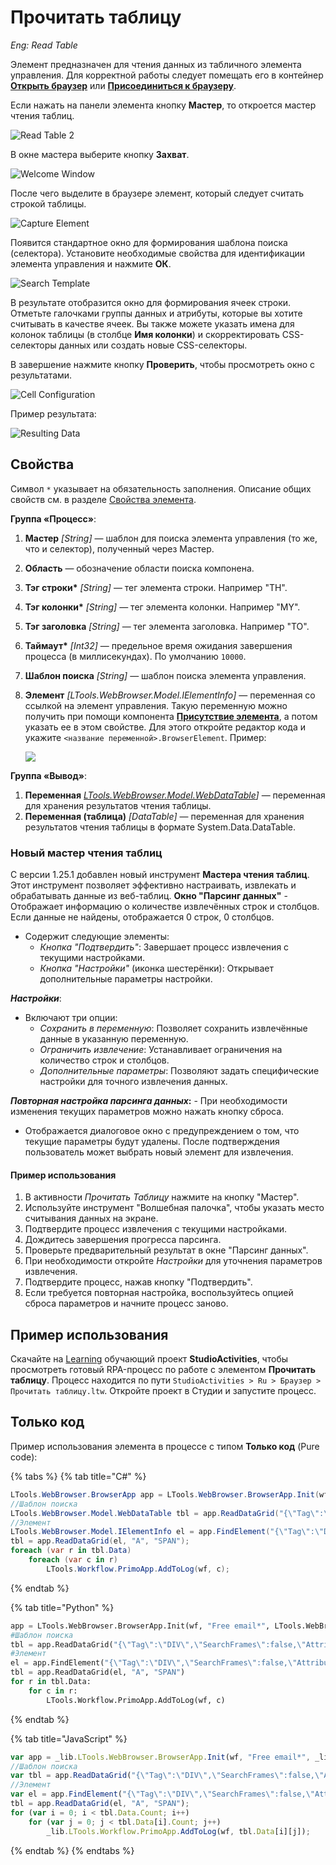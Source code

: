 # Прочитать таблицу 
_Eng: Read Table_

Элемент предназначен для чтения данных из табличного элемента управления. Для корректной работы следует помещать его в контейнер [**Открыть браузер**](https://docs.primo-rpa.ru/primo-rpa/g_elements/el_basic/els_browser/el_browser_open) или [**Присоединиться к браузеру**](https://docs.primo-rpa.ru/primo-rpa/g_elements/el_basic/els_browser/el_browser_attach).

Если нажать на панели элемента кнопку **Мастер**, то откроется мастер чтения таблиц. 

![Read Table 2](<../../../.gitbook/assets/image (207).png>)

В окне мастера выберите кнопку **Захват**.

![Welcome Window](<../../../.gitbook/assets/image (87).png>)

После чего выделите в браузере элемент, который следует считать строкой таблицы.

![Capture Element](<../../../.gitbook/assets/image (237).png>)

Появится стандартное окно для формирования шаблона поиска (селектора). Установите необходимые свойства для идентификации элемента управления и нажмите **ОК**.

![Search Template](<../../../.gitbook/assets/image (129).png>)

В результате отобразится окно для формирования ячеек строки. Отметьте галочками группы данных и атрибуты, которые вы хотите считывать в качестве ячеек. Вы также можете указать имена для колонок таблицы (в столбце **Имя колонки**) и скорректировать CSS-селекторы данных или создать новые CSS-селекторы. 

В завершение нажмите кнопку **Проверить**, чтобы просмотреть окно с результатами.

![Cell Configuration](<../../../.gitbook/assets/image (225).png>)

Пример результата:

![Resulting Data](<../../../.gitbook/assets/image (144).png>)


## Свойства
Символ `*` указывает на обязательность заполнения. Описание общих свойств см. в разделе [Свойства элемента](https://docs.primo-rpa.ru/primo-rpa/primo-studio/process/elements#svoistva-elementa).

**Группа «Процесс»**:

1. **Мастер** *[String]* — шаблон для поиска элемента управления (то же, что и селектор), полученный через Мастер. 
1. **Область**          — обозначение области поиска компонена.
1. **Тэг строки\*** *[String]* — тег элемента строки. Например "TH".
1. **Тэг колонки\*** *[String]* — тег элемента колонки. Например "MY".
1. **Тэг заголовка** *[String]* — тег элемента заголовка. Например "TO".
1. **Таймаут\*** *[Int32]* — предельное время ожидания завершения процесса (в миллисекундах). По умолчанию `10000`.
1. **Шаблон поиска** *[String]* — шаблон поиска элемента управления. 
1. **Элемент** *[LTools.WebBrowser.Model.IElementInfo]* — переменная со ссылкой на элемент управления. Такую переменную можно получить при помощи компонента [**Присутствие элемента**](https://docs.primo-rpa.ru/primo-rpa/g_elements/el_basic/els_uiinteraction/el_exists), а потом указать ее в этом свойстве. Для этого откройте редактор кода и укажите `<название переменной>.BrowserElement`. Пример:

    ![](<../../../.gitbook/assets/execute-js-browser-element.png>)
  

**Группа «Вывод»**:

1. **Переменная** *[LTools.WebBrowser.Model.WebDataTable](https://docs.primo-rpa.ru/primo-rpa/g_elements/el_basic/els_browser/datatypes/webdatatable)]* — переменная для хранения результатов чтения таблицы.
1. **Переменная (таблица)** *[DataTable]* — переменная для хранения результатов чтения таблицы в формате System.Data.DataTable.


###  Новый мастер чтения таблиц

С версии 1.25.1 добавлен новый инструмент **Мастера чтения таблиц**. Этот инструмент позволяет эффективно настраивать, извлекать и обрабатывать данные из веб-таблиц.
**Окно "Парсинг данных"**   - Отображает информацию о количестве извлечённых строк и столбцов. Если данные не найдены, отображается 0 строк, 0 столбцов.
   - Содержит следующие элементы:
     - *Кнопка "Подтвердить"*: Завершает процесс извлечения с текущими настройками.
     - *Кнопка "Настройки"* (иконка шестерёнки): Открывает дополнительные параметры настройки.

***Настройки***:
   - Включают три опции:
     - *Сохранить в переменную*: Позволяет сохранить извлечённые данные в указанную переменную.
     - *Ограничить извлечение*: Устанавливает ограничения на количество строк и столбцов.
     - *Дополнительные параметры*: Позволяют задать специфические настройки для точного извлечения данных.

***Повторная настройка парсинга данных*:**   - При необходимости изменения текущих параметров можно нажать кнопку сброса.
   - Отображается диалоговое окно с предупреждением о том, что текущие параметры будут удалены. После подтверждения пользователь может выбрать новый элемент для извлечения.

#### Пример использования

1. В активности *Прочитать Таблицу* нажмите на кнопку "Мастер".
2. Используйте инструмент "Волшебная палочка", чтобы указать место считывания данных на экране.
3. Подтвердите процесс извлечения с текущими настройками.
4. Дождитесь завершения прогресса парсинга.
5. Проверьте предварительный результат в окне "Парсинг данных".
6. При необходимости откройте *Настройки* для уточнения параметров извлечения.
7. Подтвердите процесс, нажав кнопку "Подтвердить".
8. Если требуется повторная настройка, воспользуйтесь опцией сброса параметров и начните процесс заново.


## Пример использования 

Скачайте на [Learning](https://github.com/PrimoRPA/Learning) обучающий проект **StudioActivities**, чтобы просмотреть готовый RPA-процесс по работе с элементом **Прочитать таблицу**. Процесс находится по пути `StudioActivities > Ru > Браузер > Прочитать таблицу.ltw`. Откройте проект в Студии и запустите процесс.


## Только код

Пример использования элемента в процессе с типом **Только код** (Pure code):

{% tabs %}
{% tab title="C#" %}
```csharp
LTools.WebBrowser.BrowserApp app = LTools.WebBrowser.BrowserApp.Init(wf, "Free email*", LTools.WebBrowser.Model.BrowserTypes_Short.IE);
//Шаблон поиска
LTools.WebBrowser.Model.WebDataTable tbl = app.ReadDataGrid("{\"Tag\":\"DIV\",\"SearchFrames\":false,\"Attributes\":[{\"Key\":\"CLASS\",\"Value\":\"header-bar\"}]}", "A", "SPAN");
//Элемент
LTools.WebBrowser.Model.IElementInfo el = app.FindElement("{\"Tag\":\"DIV\",\"SearchFrames\":false,\"Attributes\":[{\"Key\":\"CLASS\",\"Value\":\"header-bar\"}]}");
tbl = app.ReadDataGrid(el, "A", "SPAN");		
foreach (var r in tbl.Data)
	foreach (var c in r)
		LTools.Workflow.PrimoApp.AddToLog(wf, c);	
```
{% endtab %}

{% tab title="Python" %}
```python
app = LTools.WebBrowser.BrowserApp.Init(wf, "Free email*", LTools.WebBrowser.Model.BrowserTypes_Short.IE)
#Шаблон поиска
tbl = app.ReadDataGrid("{\"Tag\":\"DIV\",\"SearchFrames\":false,\"Attributes\":[{\"Key\":\"CLASS\",\"Value\":\"header-bar\"}]}", "A", "SPAN")
#Элемент
el = app.FindElement("{\"Tag\":\"DIV\",\"SearchFrames\":false,\"Attributes\":[{\"Key\":\"CLASS\",\"Value\":\"header-bar\"}]}")
tbl = app.ReadDataGrid(el, "A", "SPAN")
for r in tbl.Data:
	for c in r:
		LTools.Workflow.PrimoApp.AddToLog(wf, c)
```
{% endtab %}

{% tab title="JavaScript" %}
```javascript
var app = _lib.LTools.WebBrowser.BrowserApp.Init(wf, "Free email*", _lib.LTools.WebBrowser.Model.BrowserTypes_Short.IE);
//Шаблон поиска
var tbl = app.ReadDataGrid("{\"Tag\":\"DIV\",\"SearchFrames\":false,\"Attributes\":[{\"Key\":\"CLASS\",\"Value\":\"header-bar\"}]}", "A", "SPAN");
//Элемент
var el = app.FindElement("{\"Tag\":\"DIV\",\"SearchFrames\":false,\"Attributes\":[{\"Key\":\"CLASS\",\"Value\":\"header-bar\"}]}");
tbl = app.ReadDataGrid(el, "A", "SPAN");	
for (var i = 0; i < tbl.Data.Count; i++)
	for (var j = 0; j < tbl.Data[i].Count; j++)
		_lib.LTools.Workflow.PrimoApp.AddToLog(wf, tbl.Data[i][j]);
```
{% endtab %}
{% endtabs %}
